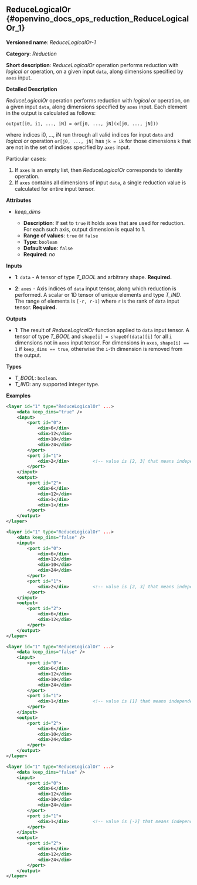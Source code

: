 ## ReduceLogicalOr <a name="ReduceLogicalOr"></a> {#openvino_docs_ops_reduction_ReduceLogicalOr_1}

**Versioned name**: *ReduceLogicalOr-1*

**Category**: *Reduction*

**Short description**: *ReduceLogicalOr* operation performs reduction with *logical or* operation, on a given input `data`, along dimensions specified by `axes` input.

**Detailed Description**

*ReduceLogicalOr* operation performs reduction with *logical or* operation, on a given input `data`, along dimensions specified by `axes` input.
Each element in the output is calculated as follows:

    output[i0, i1, ..., iN] = or[j0, ..., jN](x[j0, ..., jN]))

where indices i0, ..., iN run through all valid indices for input `data` and *logical or* operation `or[j0, ..., jN]` has `jk = ik` for those dimensions `k` that are not in the set of indices specified by `axes` input.

Particular cases:

1. If `axes` is an empty list, then *ReduceLogicalOr* corresponds to identity operation. 
2. If `axes` contains all dimensions of input `data`, a single reduction value is calculated for entire input tensor.

**Attributes**

* *keep_dims*

  * **Description**: If set to `true` it holds axes that are used for reduction. For each such axis, output dimension is equal to 1.
  * **Range of values**: `true` or `false`
  * **Type**: `boolean`
  * **Default value**: `false`
  * **Required**: *no*

**Inputs**

* **1**: `data` - A tensor of type *T_BOOL* and arbitrary shape. **Required.**

* **2**: `axes` - Axis indices of `data` input tensor, along which reduction is performed. A scalar or 1D tensor of unique elements and type *T_IND*. The range of elements is `[-r, r-1]` where `r` is the rank of `data` input tensor. **Required.**

**Outputs**

* **1**: The result of *ReduceLogicalOr* function applied to `data` input tensor. A tensor of type *T_BOOL* and `shape[i] = shapeOf(data)[i]` for all `i` dimensions not in `axes` input tensor. For dimensions in `axes`, `shape[i] == 1` if `keep_dims == true`, otherwise the `i`-th dimension is removed from the output.

**Types**

* *T_BOOL*: `boolean`.
* *T_IND*: any supported integer type.

**Examples**

```xml
<layer id="1" type="ReduceLogicalOr" ...>
    <data keep_dims="true" />
    <input>
        <port id="0">
            <dim>6</dim>
            <dim>12</dim>
            <dim>10</dim>
            <dim>24</dim>
        </port>
        <port id="1">
            <dim>2</dim>         <!-- value is [2, 3] that means independent reduction in each channel and batch -->
        </port>
    </input>
    <output>
        <port id="2">
            <dim>6</dim>
            <dim>12</dim>
            <dim>1</dim>
            <dim>1</dim>
        </port>
    </output>
</layer>
```

```xml
<layer id="1" type="ReduceLogicalOr" ...>
    <data keep_dims="false" />
    <input>
        <port id="0">
            <dim>6</dim>
            <dim>12</dim>
            <dim>10</dim>
            <dim>24</dim>
        </port>
        <port id="1">
            <dim>2</dim>         <!-- value is [2, 3] that means independent reduction in each channel and batch -->
        </port>
    </input>
    <output>
        <port id="2">
            <dim>6</dim>
            <dim>12</dim>
        </port>
    </output>
</layer>
```

```xml
<layer id="1" type="ReduceLogicalOr" ...>
    <data keep_dims="false" />
    <input>
        <port id="0">
            <dim>6</dim>
            <dim>12</dim>
            <dim>10</dim>
            <dim>24</dim>
        </port>
        <port id="1">
            <dim>1</dim>         <!-- value is [1] that means independent reduction in each channel and spatial dimensions -->
        </port>
    </input>
    <output>
        <port id="2">
            <dim>6</dim>
            <dim>10</dim>
            <dim>24</dim>
        </port>
    </output>
</layer>
```

```xml
<layer id="1" type="ReduceLogicalOr" ...>
    <data keep_dims="false" />
    <input>
        <port id="0">
            <dim>6</dim>
            <dim>12</dim>
            <dim>10</dim>
            <dim>24</dim>
        </port>
        <port id="1">
            <dim>1</dim>         <!-- value is [-2] that means independent reduction in each channel, batch and second spatial dimension -->
        </port>
    </input>
    <output>
        <port id="2">
            <dim>6</dim>
            <dim>12</dim>
            <dim>24</dim>
        </port>
    </output>
</layer>
```